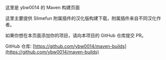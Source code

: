 这里是 ybw0014 的 Maven 构建页面

这里主要提供 Slimefun 附属插件的汉化版构建下载，附属插件来自不同汉化作者。

如果你想在本页面添加你的项目，请向本项目的 GitHub 仓库提交 PR。

GitHub 仓库: [https://github.com/ybw0014/maven-builds](https://github.com/ybw0014/maven-builds)
